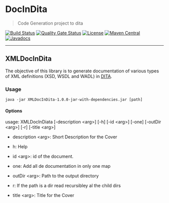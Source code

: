 # DocInDita

> Code Generation project to dita

[![Build Status](https://travis-ci.org/ramsodev/DocInDita.svg?branch=master)](https://travis-ci.org/ramsodev/DocInDita)
[![Quality Gate Status](https://sonarcloud.io/api/project_badges/measure?project=net.ramso%3ADocInDita&metric=alert_status)](https://sonarcloud.io/dashboard?id=net.ramso%3ADocInDita)
[![License](https://img.shields.io/badge/license-Apache%202-blue.svg)](https://raw.githubusercontent.com/ramsodev/DocInDita/master/LICENSE)
[![Maven Central](https://img.shields.io/maven-central/v/net.ramso/XMLDocInDita.svg?label=Maven%20Central)](https://search.maven.org/search?q=g:%22net.ramso%22%20AND%20a:%22XMLDocInDita%22)
[![Javadocs](https://www.javadoc.io/badge/net.ramso/XMLDocInDita.svg)](https://www.javadoc.io/doc/net.ramso/XMLDocInDita)
***

## XMLDocInDita
The objective of this library is to generate documentation of various types of XML definitions (XSD, WSDL and WADL) in [DITA][a3775041].




### Usage
`java -jar XMLDocInDita-1.0.0-jar-with-dependencies.jar [path]`
#### Options
usage: XMLDocInDiata [-description \<arg\>] [-h] [-id \<arg\>] [-one] [-outDir        \<arg\>] [-r] [-title \<arg\>]
- description \<arg\>: Short Description for the Cover
- h:                   Help
- id \<arg\>:            id of the document.
- one:                 Add all de documentation in only one map
- outDir \<arg\>:        Path to the output directory
- r:                   If the path is a dir read recursibley al the child dirs
- title \<arg\>:         Title for the Cover





  [a3775041]: https://www.dita-ot.org/ "dita-ot"

